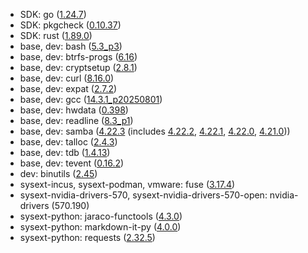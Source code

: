 - SDK: go ([1.24.7](https://go.dev/doc/devel/release#go1.24.minor))
- SDK: pkgcheck ([0.10.37](https://github.com/pkgcore/pkgcheck/releases/tag/v0.10.37))
- SDK: rust ([1.89.0](https://blog.rust-lang.org/2025/08/07/Rust-1.89.0/))
- base, dev: bash ([5.3_p3](https://lists.gnu.org/archive/html/bug-bash/2025-07/msg00005.html))
- base, dev: btrfs-progs ([6.16](https://github.com/kdave/btrfs-progs/releases/tag/v6.16))
- base, dev: cryptsetup ([2.8.1](https://gitlab.com/cryptsetup/cryptsetup/-/raw/v2.8.1/docs/v2.8.1-ReleaseNotes))
- base, dev: curl ([8.16.0](https://curl.se/ch/8.16.0.html))
- base, dev: expat ([2.7.2](https://github.com/libexpat/libexpat/blob/R_2_7_2/expat/Changes))
- base, dev: gcc ([14.3.1_p20250801](https://gcc.gnu.org/pipermail/gcc/2025-May/246078.html))
- base, dev: hwdata ([0.398](https://github.com/vcrhonek/hwdata/releases/tag/v0.398))
- base, dev: readline ([8.3_p1](https://lists.gnu.org/archive/html/bug-bash/2025-07/msg00005.html))
- base, dev: samba ([4.22.3](https://www.samba.org/samba/history/samba-4.22.3.html) (includes [4.22.2](https://www.samba.org/samba/history/samba-4.22.2.html), [4.22.1](https://www.samba.org/samba/history/samba-4.22.1.html), [4.22.0](https://www.samba.org/samba/history/samba-4.22.0.html), [4.21.0](https://www.samba.org/samba/history/samba-4.21.0.html)))
- base, dev: talloc ([2.4.3](https://gitlab.com/samba-team/samba/-/commit/77229f73c20af69ab0f3c96efbb229ff64a9dfe4))
- base, dev: tdb ([1.4.13](https://gitlab.com/samba-team/samba/-/commit/70a8c7a89a6d62d2ff172d79b5f4e6439300b88d))
- base, dev: tevent ([0.16.2](https://gitlab.com/samba-team/samba/-/commit/8d398acbbb7fdc0ff50fe6ba80433deaf92515c6))
- dev: binutils ([2.45](https://lists.gnu.org/archive/html/info-gnu/2025-07/msg00009.html))
- sysext-incus, sysext-podman, vmware: fuse ([3.17.4](https://github.com/libfuse/libfuse/releases/tag/fuse-3.17.4))
- sysext-nvidia-drivers-570, sysext-nvidia-drivers-570-open: nvidia-drivers (570.190)
- sysext-python: jaraco-functools ([4.3.0](https://raw.githubusercontent.com/jaraco/jaraco.functools/refs/tags/v4.3.0/NEWS.rst))
- sysext-python: markdown-it-py ([4.0.0](https://github.com/executablebooks/markdown-it-py/releases/tag/v4.0.0))
- sysext-python: requests ([2.32.5](https://github.com/psf/requests/releases/tag/v2.32.5))
